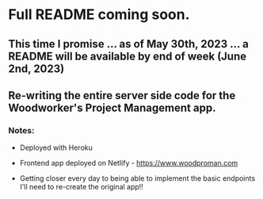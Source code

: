 # Full README coming soon.
## This time I promise ... as of May 30th, 2023 ... a README will be available by end of week (June 2nd, 2023)

## Re-writing the entire server side code for the Woodworker's Project Management app.

### Notes:
 * Deployed with Heroku
 * Frontend app deployed on Netlify - https://www.woodproman.com




  * Getting closer every day to being able to implement the basic endpoints I'll need to re-create the original app!!
